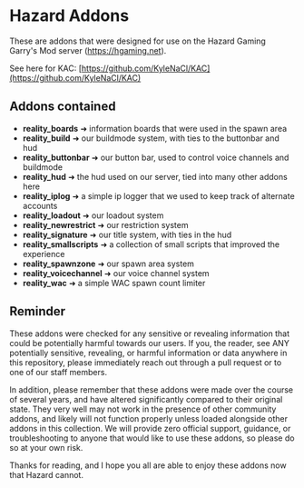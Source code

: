 # Hazard Addons
These are addons that were designed for use on the Hazard Gaming Garry's Mod server (https://hgaming.net).

See here for KAC: [https://github.com/KyleNaCl/KAC](https://github.com/KyleNaCl/KAC)

## Addons contained
- **reality_boards** ➜ information boards that were used in the spawn area
- **reality_build** ➜ our buildmode system, with ties to the buttonbar and hud
- **reality_buttonbar** ➜ our button bar, used to control voice channels and buildmode
- **reality_hud** ➜ the hud used on our server, tied into many other addons here
- **reality_iplog** ➜ a simple ip logger that we used to keep track of alternate accounts
- **reality_loadout** ➜ our loadout system
- **reality_newrestrict** ➜ our restriction system
- **reality_signature** ➜ our title system, with ties in the hud
- **reality_smallscripts** ➜ a collection of small scripts that improved the experience
- **reality_spawnzone** ➜ our spawn area system
- **reality_voicechannel** ➜ our voice channel system
- **reality_wac** ➜ a simple WAC spawn count limiter

## Reminder
These addons were checked for any sensitive or revealing information that could be potentially harmful towards our users. If you, the reader, see ANY potentially sensitive, revealing, or harmful information or data anywhere in this repository, please immediately reach out through a pull request or to one of our staff members.

In addition, please remember that these addons were made over the course of several years, and have altered significantly compared to their original state. They very well may not work in the presence of other community addons, and likely will not function properly unless loaded alongside other addons in this collection. We will provide zero official support, guidance, or troubleshooting to anyone that would like to use these addons, so please do so at your own risk.

Thanks for reading, and I hope you all are able to enjoy these addons now that Hazard cannot.
